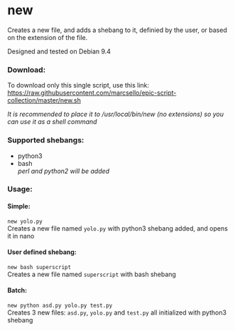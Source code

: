 # new
Creates a new file, and adds a shebang to it, definied by the user, or based on the extension of the file.

Designed and tested on Debian 9.4
 
### Download:
To download only this single script, use this link:   
https://raw.githubusercontent.com/marcsello/epic-script-collection/master/new.sh

*It is recommended to place it to /usr/local/bin/new (no extensions) so you can use it as a shell command*
 
### Supported shebangs:
- python3
- bash      
*perl and python2 will be added*

### Usage:
#### Simple:
`new yolo.py`   
Creates a new file named `yolo.py` with python3 shebang added, and opens it in nano

#### User defined shebang:
`new bash superscript`    
Creates a new file named `superscript` with bash shebang 

#### Batch:
`new python asd.py yolo.py test.py`    
Creates 3 new files: `asd.py`, `yolo.py` and `test.py` all initialized with python3 shebang
